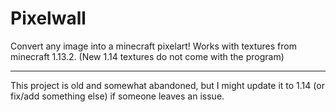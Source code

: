 ﻿# Pixelwall
Convert any image into a minecraft pixelart! Works with textures from minecraft 1.13.2. (New 1.14 textures do not come with the program)
___
This project is old and somewhat abandoned, but I might update it to 1.14 (or fix/add something else) if someone leaves an issue.